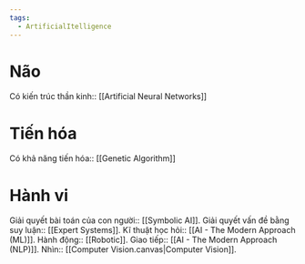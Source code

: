```yaml
---
tags:
  - ArtificialItelligence
---
```

# Não
Có kiến trúc thần kinh:: [[Artificial Neural Networks]] 
# Tiến hóa
Có khả năng tiến hóa:: [[Genetic Algorithm]]
# Hành vi
Giải quyết bài toán của con người:: [[Symbolic AI]].
Giải quyết vấn đề bằng suy luận:: [[Expert Systems]].
Kĩ thuật học hỏi:: [[AI - The Modern Approach (ML)]].
Hành động:: [[Robotic]].
Giao tiếp:: [[AI - The Modern Approach (NLP)]].
Nhìn:: [[Computer Vision.canvas|Computer Vision]].


